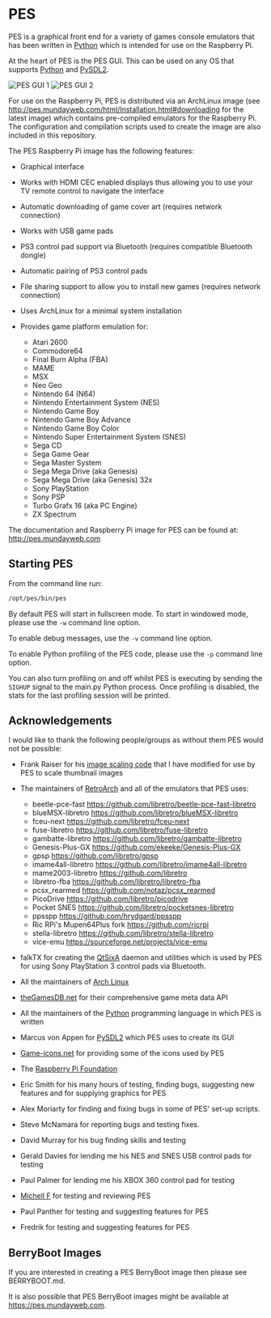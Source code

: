 PES
===

PES is a graphical front end for a variety of games console emulators that has been written in [Python](https://www.python.org>) which is intended for use on the Raspberry Pi.

At the heart of PES is the PES GUI. This can be used on any OS that supports [Python](https://www.python.org>) and [PySDL2](http://pysdl2.readthedocs.org/>).

![PES GUI 1](http://pes.mundayweb.com/html/_images/pes-main.png?)
![PES GUI 2](http://pes.mundayweb.com/html/_images/pes-nes.png?)

For use on the Raspberry Pi, PES is distributed via an ArchLinux image (see http://pes.mundayweb.com/html/Installation.html#downloading for the latest image) which contains pre-compiled emulators for the Raspberry Pi. The configuration and compilation scripts used to create the image are also included in this repository.

The PES Raspberry Pi image has the following features:

* Graphical interface
* Works with HDMI CEC enabled displays thus allowing you to use your TV remote control to navigate the interface
* Automatic downloading of game cover art (requires network connection)
* Works with USB game pads
* PS3 control pad support via Bluetooth (requires compatible Bluetooth dongle)
* Automatic pairing of PS3 control pads
* File sharing support to allow you to install new games (requires network connection)
* Uses ArchLinux for a minimal system installation
* Provides game platform emulation for:

  * Atari 2600
  * Commodore64
  * Final Burn Alpha (FBA)
  * MAME
  * MSX
  * Neo Geo
  * Nintendo 64 (N64)
  * Nintendo Entertainment System (NES)
  * Nintendo Game Boy
  * Nintendo Game Boy Advance
  * Nintendo Game Boy Color
  * Nintendo Super Entertainment System (SNES)
  * Sega CD
  * Sega Game Gear
  * Sega Master System
  * Sega Mega Drive (aka Genesis)
  * Sega Mega Drive (aka Genesis) 32x
  * Sony PlayStation
  * Sony PSP
  * Turbo Grafx 16 (aka PC Engine)
  * ZX Spectrum
  
The documentation and Raspberry Pi image for PES can be found at: http://pes.mundayweb.com

Starting PES
------------

From the command line run:

```bash
/opt/pes/bin/pes
```
 
By default PES will start in fullscreen mode. To start in windowed mode, please use the `-w` command line option.

To enable debug messages, use the `-v` command line option.

To enable Python profiling of the PES code, please use the `-p` command line option.

You can also turn profiling on and off whilst PES is executing by sending the `SIGHUP` signal to the main.py Python process. Once profiling is disabled, the stats for the last profiling session will be printed.

Acknowledgements
----------------

I would like to thank the following people/groups as without them PES would not be possible:

* Frank Raiser for his [image scaling code](http://www.pygame.org/pcr/transform_scale) that I have modified for use by PES to scale thumbnail images
* The maintainers of [RetroArch](http://www.libretro.com) and all of the emulators that PES uses:

  * beetle-pce-fast https://github.com/libretro/beetle-pce-fast-libretro
  * blueMSX-libretro https://github.com/libretro/blueMSX-libretro
  * fceu-next https://github.com/libretro/fceu-next
  * fuse-libretro https://github.com/libretro/fuse-libretro
  * gambatte-libretro https://github.com/libretro/gambatte-libretro
  * Genesis-Plus-GX https://github.com/ekeeke/Genesis-Plus-GX
  * gpsp https://github.com/libretro/gpsp
  * imame4all-libretro https://github.com/libretro/imame4all-libretro
  * mame2003-libretro https://github.com/libretro
  * libretro-fba https://github.com/libretro/libretro-fba
  * pcsx_rearmed https://github.com/notaz/pcsx_rearmed
  * PicoDrive https://github.com/libretro/picodrive
  * Pocket SNES https://github.com/libretro/pocketsnes-libretro
  * ppsspp https://github.com/hrydgard/ppsspp
  * Ric RPi's Mupen64Plus fork https://github.com/ricrpi
  * stella-libretro https://github.com/libretro/stella-libretro
  * vice-emu https://sourceforge.net/projects/vice-emu

* falkTX for creating the [QtSixA](http://qtsixa.sourceforge.net) daemon and utilities which is used by PES for using Sony PlayStation 3 control pads via Bluetooth.
* All the maintainers of [Arch Linux](http://archlinuxarm.org/platforms/armv6/raspberry-pi>)
* [theGamesDB.net](http://thegamesdb.net) for their comprehensive game meta data API
* All the maintainers of the [Python](https://www.python.org>) programming language in which PES is written
* Marcus von Appen for [PySDL2](http://pysdl2.readthedocs.org/>) which PES uses to create its GUI
* [Game-icons.net](http://game-icons.net) for providing some of the icons used by PES
* The [Raspberry Pi Foundation](http://www.raspberrypi.org)
* Eric Smith for his many hours of testing, finding bugs, suggesting new features and for supplying graphics for PES
* Alex Moriarty for finding and fixing bugs in some of PES' set-up scripts.
* Steve McNamara for reporting bugs and testing fixes.
* David Murray for his bug finding skills and testing
* Gerald Davies for lending me his NES and SNES USB control pads for testing
* Paul Palmer for lending me his XBOX 360 control pad for testing
* [Michell F](https://github.com/mfwhite) for testing and reviewing PES
* Paul Panther for testing and suggesting features for PES
* Fredrik for testing and suggesting features for PES

BerryBoot Images
----------------

If you are interested in creating a PES BerryBoot image then please see BERRYBOOT.md.

It is also possible that PES BerryBoot images might be available at https://pes.mundayweb.com.
